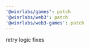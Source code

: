 ```yaml
---
'@winrlabs/games': patch
'@winrlabs/web3': patch
'@winrlabs/web3-games': patch
---
```


retry logic fixes
